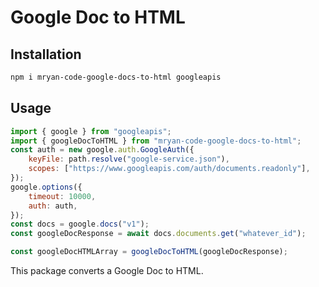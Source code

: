 # Google Doc to HTML

## Installation
```bash
npm i mryan-code-google-docs-to-html googleapis
```

## Usage
```javascript
import { google } from "googleapis";
import { googleDocToHTML } from "mryan-code-google-docs-to-html";
const auth = new google.auth.GoogleAuth({
    keyFile: path.resolve("google-service.json"),
    scopes: ["https://www.googleapis.com/auth/documents.readonly"],
});
google.options({
    timeout: 10000,
    auth: auth,
});
const docs = google.docs("v1");
const googleDocResponse = await docs.documents.get("whatever_id");

const googleDocHTMLArray = googleDocToHTML(googleDocResponse);
```

This package converts a Google Doc to HTML.
